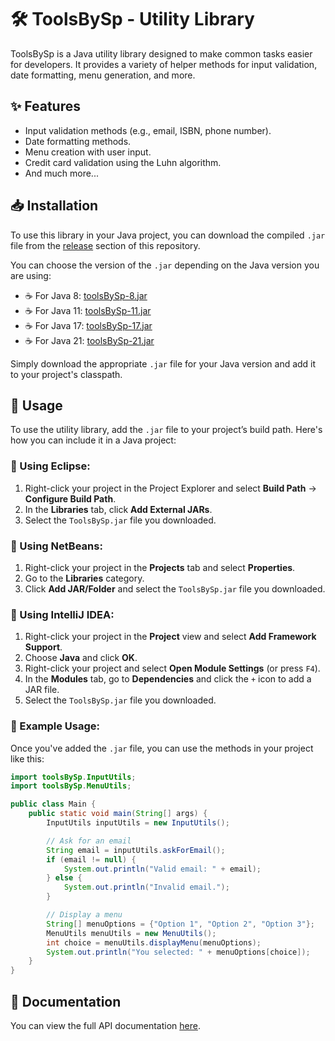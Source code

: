 # 🛠️ ToolsBySp - Utility Library

ToolsBySp is a Java utility library designed to make common tasks easier for developers. It provides a variety of helper methods for input validation, date formatting, menu generation, and more.

## ✨ Features

- Input validation methods (e.g., email, ISBN, phone number).
- Date formatting methods.
- Menu creation with user input.
- Credit card validation using the Luhn algorithm.
- And much more...

## 📥 Installation

To use this library in your Java project, you can download the compiled `.jar` file from the [release](https://github.com/SamuelPestan/toolsBySp/blob/master/release) section of this repository.

You can choose the version of the `.jar` depending on the Java version you are using:

- ☕ For Java 8: [toolsBySp-8.jar](https://github.com/SamuelPestan/toolsBySp/blob/master/release/toolsBySp-8.jar)
- ☕ For Java 11: [toolsBySp-11.jar](https://github.com/SamuelPestan/toolsBySp/blob/master/release/toolsBySp-11.jar)
- ☕ For Java 17: [toolsBySp-17.jar](https://github.com/SamuelPestan/toolsBySp/blob/master/release/toolsBySp-17.jar)
- ☕ For Java 21: [toolsBySp-21.jar](https://github.com/SamuelPestan/toolsBySp/blob/master/release/toolsBySp-21.jar)

Simply download the appropriate `.jar` file for your Java version and add it to your project's classpath.

## 🚀 Usage

To use the utility library, add the `.jar` file to your project’s build path. Here's how you can include it in a Java project:

### 🔹 Using Eclipse:

1. Right-click your project in the Project Explorer and select **Build Path** -> **Configure Build Path**.
2. In the **Libraries** tab, click **Add External JARs**.
3. Select the `ToolsBySp.jar` file you downloaded.

### 🔹 Using NetBeans:

1. Right-click your project in the **Projects** tab and select **Properties**.
2. Go to the **Libraries** category.
3. Click **Add JAR/Folder** and select the `ToolsBySp.jar` file you downloaded.

### 🔹 Using IntelliJ IDEA:

1. Right-click your project in the **Project** view and select **Add Framework Support**.
2. Choose **Java** and click **OK**.
3. Right-click your project and select **Open Module Settings** (or press `F4`).
4. In the **Modules** tab, go to **Dependencies** and click the `+` icon to add a JAR file.
5. Select the `ToolsBySp.jar` file you downloaded.

### 📌 Example Usage:

Once you've added the `.jar` file, you can use the methods in your project like this:

```java
import toolsBySp.InputUtils;
import toolsBySp.MenuUtils;

public class Main {
    public static void main(String[] args) {
        InputUtils inputUtils = new InputUtils();

        // Ask for an email
        String email = inputUtils.askForEmail();
        if (email != null) {
            System.out.println("Valid email: " + email);
        } else {
            System.out.println("Invalid email.");
        }

        // Display a menu
        String[] menuOptions = {"Option 1", "Option 2", "Option 3"};
        MenuUtils menuUtils = new MenuUtils();
        int choice = menuUtils.displayMenu(menuOptions);
        System.out.println("You selected: " + menuOptions[choice]);
    }
}
```

## 📖 Documentation

You can view the full API documentation [here](https://SamuelPestan.github.io/toolsBySp/).
